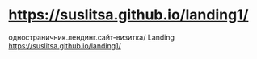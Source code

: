 # https://suslitsa.github.io/landing1/
одностраничник.лендинг.сайт-визитка/ Landing https://suslitsa.github.io/landing1/

